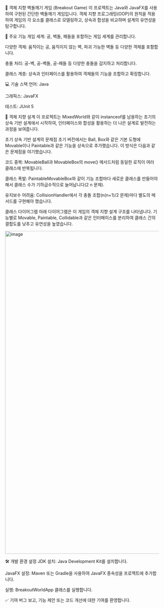 🧱 객체 지향 벽돌깨기 게임 (Breakout Game)
이 프로젝트는 Java와 JavaFX를 사용하여 구현된 간단한 벽돌깨기 게임입니다. 객체 지향 프로그래밍(OOP)의 원칙을 적용하여 게임의 각 요소를 클래스로 모델링하고, 상속과 합성을 비교하며 설계의 유연성을 탐구합니다.

🚀 주요 기능
게임 세계: 공, 벽돌, 패들을 포함하는 게임 세계를 관리합니다.

다양한 객체: 움직이는 공, 움직이지 않는 벽, 파괴 가능한 벽돌 등 다양한 객체를 포함합니다.

충돌 처리: 공-벽, 공-벽돌, 공-패들 등 다양한 충돌을 감지하고 처리합니다.

클래스 계층: 상속과 인터페이스를 활용하여 객체들의 기능을 조합하고 확장합니다.

💻 기술 스택
언어: Java

그래픽스: JavaFX

테스트: JUnit 5

📐 객체 지향 설계
이 프로젝트는 MixedWorld와 같이 instanceof를 남용하는 초기의 상속 기반 설계에서 시작하여, 인터페이스와 합성을 활용하는 더 나은 설계로 발전하는 과정을 보여줍니다.

초기 상속 기반 설계의 문제점
초기 버전에서는 Ball, Box와 같은 기본 도형에 Movable이나 Paintable과 같은 기능을 상속으로 추가했습니다. 이 방식은 다음과 같은 문제점을 야기했습니다.

코드 중복: MovableBall과 MovableBox의 move() 메서드처럼 동일한 로직이 여러 클래스에 반복됩니다.

클래스 폭발: PaintableMovableBox와 같이 기능 조합마다 새로운 클래스를 만들어야 해서 클래스 수가 기하급수적으로 늘어납니다(2 
n
  문제).

유지보수 어려움: CollisionHandler에서 각 충돌 조합(n(n+1)/2 문제)마다 별도의 메서드를 구현해야 했습니다.

클래스 다이어그램
아래 다이어그램은 이 게임의 객체 지향 설계 구조를 나타냅니다. 기능별로 Movable, Paintable, Collidable과 같은 인터페이스를 분리하여 클래스 간의 결합도를 낮추고 유연성을 높였습니다.

<img width="1450" height="1056" alt="image" src="https://github.com/user-attachments/assets/ca6777c6-d6fd-4e76-b47a-23f8f5db7498" />

🛠️ 개발 환경 설정
JDK 설치: Java Development Kit를 설치합니다.

JavaFX 설정: Maven 또는 Gradle을 사용하여 JavaFX 종속성을 프로젝트에 추가합니다.

실행: BreakoutWorldApp 클래스를 실행합니다.

✅ 기여
버그 보고, 기능 제안 또는 코드 개선에 대한 기여를 환영합니다.
